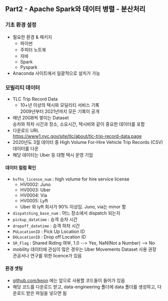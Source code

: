 ## Part2 - Apache Spark와 데이터 병렬 - 분산처리
### 기초 환경 설정
- 필요한 환경 & 패키지
  - 파이썬
  - 주피터 노트북
  - 자바
  - Spark
  - Pyspark
- Anaconda 사이트에서 일괄적으로 설치가 가능

### 모빌리티 데이터 
- TLC Trip Record Data
  - 10+년 이상의 택시와 모딜리티 서비스 기록  
    2009년부터 2021년까지 모든 기록이 공개
- 매년 20GB씩 쌓이는 Dataset   
  승차와 하차 시간과 장소, 소요시간, 택시비와 같이 중요한 데이터를 포함
- 다운로드 URL  
  https://www1.nyc.gov/site/tlc/about/tlc-trip-record-data.page
- 2020년도 3월 데이터 중 High Volume For-Hire Vehicle Trip Records (CSV) 데이터를 다운
- 해당 데이터는 Uber 등 대형 택시 운영 기업

#### 데이터 컬럼 확인
- `hvfhs_license_num` : high volume for hire service license
  - HV0002: Juno
  - HV0003: Uber
  - HV0004: Via
  - HV0005: Lyft
  - Uber 와 lyft 회사가 90% 이상임. Juno, via는 minor 함 
- `dispatching_base_num` : 어느 장소에서 dispatch 되는지
- `pickup_datatime` : 승객 승차 시간
- `dropoff_datetime` : 승객 하차 시간
- `PULocationID` : Pick Up Location ID
- `DOLocationID` : Drop off Location ID
- `SR_Flag` : Shared Riding 여부, 1.0 --> Yes, NaN(Not a Number) --> No
- mobility 데이터에 관심이 많은 경우는 Uber Movements Dataset 사용 권장  
  관공서나 연구를 위한 licence가 있음

#### 환경 셋팅
- [github.com/keon](https://github.com/keon/data-engineering) 에는 앞으로 사용할 코드들이 들어가 있음
- 해당 코드를 다운로드 받고, data-engineering 폴더에 data 폴더를 생성하고, 다운로드 받은 파일을 넣으면 됨